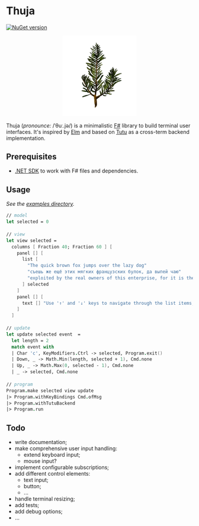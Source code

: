 # Thuja

[![NuGet version](https://img.shields.io/nuget/v/Thuja.Tutu?style=flat-square&color=dark-green)](https://www.nuget.org/packages/Thuja.Tutu)

<p align="center">
 <img width="200px" src="src/Thuja/icon.png" alt="icon"/>
</p>

Thuja (_pronounce:_ /ˈθuː.jə/) is a minimalistic [F#](https://fsharp.org) library to build terminal user interfaces. It's inspired by [Elm](https://elm-lang.org/) and based on [Tutu](https://github.com/lillo42/tutu/) as a cross-term backend implementation.

## Prerequisites

- [.NET SDK](https://dotnet.microsoft.com/) to work with F# files and dependencies.

## Usage

_See the [examples directory](sample/)._

```fsharp
// model
let selected = 0

// view
let view selected =
  columns [ Fraction 40; Fraction 60 ] [
    panel [] [ 
      list [
        "The quick brown fox jumps over the lazy dog"
        "съешь же ещё этих мягких французских булок, да выпей чаю"
        "exploited by the real owners of this enterprise, for it is they who take advantage of the needs of the poor" 
      ] selected
    ]
    panel [] [
      text [] "Use '↑' and '↓' keys to navigate through the list items, 'Ctrl+C' for exit."
    ]
  ]

// update
let update selected event  =
  let length = 2
  match event with
  | Char 'c', KeyModifiers.Ctrl -> selected, Program.exit()
  | Down, _ -> Math.Min(length, selected + 1), Cmd.none
  | Up, _ -> Math.Max(0, selected - 1), Cmd.none
  | _ -> selected, Cmd.none

// program
Program.make selected view update
|> Program.withKeyBindings Cmd.ofMsg
|> Program.withTutuBackend
|> Program.run
```

## Todo

- write documentation;
- make comprehensive user input handling:
    - extend keyboard input;
    - mouse input?
- implement configurable subscriptions;
- add different control elements:
    - text input;
    - button;
    - ...
- handle terminal resizing;
- add tests;
- add debug options;
- ...